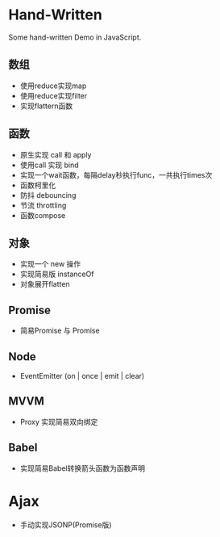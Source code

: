# Hand-Written
Some hand-written Demo in JavaScript.



## 数组
- 使用reduce实现map
- 使用reduce实现filter
- 实现flattern函数

## 函数
- 原生实现 call 和 apply
- 使用call 实现 bind
- 实现一个wait函数，每隔delay秒执行func，一共执行times次
- 函数柯里化
- 防抖 debouncing
- 节流 throttling
- 函数compose

## 对象
- 实现一个 new 操作
- 实现简易版 instanceOf
- 对象展开flatten

## Promise
- 简易Promise 与 Promise

## Node
- EventEmitter (on | once | emit | clear)

## MVVM
- Proxy 实现简易双向绑定

## Babel
- 实现简易Babel转换箭头函数为函数声明

# Ajax
- 手动实现JSONP(Promise版)